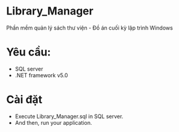 # Library_Manager
Phần mềm quản lý sách thư viện - Đồ án cuối kỳ lập trình Windows

# Yêu cầu:
- SQL server
- .NET framework v5.0

# Cài đặt
- Execute Library_Manager.sql in SQL server.
- And then, run your application.
